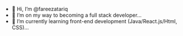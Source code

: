 - 👋 Hi, I’m @fareezatariq
- 👀 I’m on my way to becoming a full stack developer...
- 🌱 I’m currently learning front-end development (Java/React.js/Html, CSS)...

<!---
fareezatariq/fareezatariq is a ✨ special ✨ repository because its `README.md` (this file) appears on your GitHub profile.
You can click the Preview link to take a look at your changes.
--->
